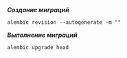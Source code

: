 ***Создание миграций***
```
alembic revision --autogenerate -m ""
```

***Выполнение миграций***
```
alembic upgrade head
```